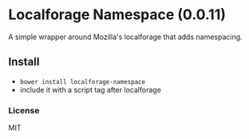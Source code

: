 # Localforage Namespace (0.0.11)

A simple wrapper around Mozilla's localforage that adds namespacing.

## Install

+  `bower install localforage-namespace`
+  include it with a script tag after localforage

### License
MIT
